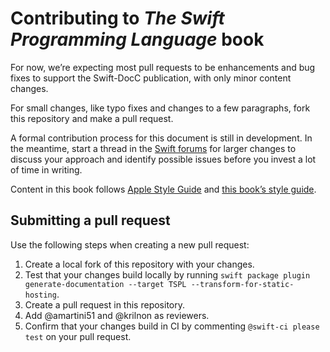 # Contributing to *The Swift Programming Language* book

For now,
we’re expecting most pull requests to be enhancements and bug fixes
to support the Swift-DocC publication,
with only minor content changes.

For small changes,
like typo fixes and changes to a few paragraphs,
fork this repository and make a pull request.

A formal contribution process for this document is still in development.
In the meantime,
start a thread in the [Swift forums][forum] for larger changes
to discuss your approach and identify possible issues
before you invest a lot of time in writing.

Content in this book follows [Apple Style Guide][asg]
and [this book’s style guide][tspl-style].

[asg]: https://help.apple.com/applestyleguide/
[forum]: https://forums.swift.org/c/development/swift-docc/80
[tspl-style]: /Style.md

## Submitting a pull request

Use the following steps when creating a new pull request:

1. Create a local fork of this repository with your changes.
2. Test that your changes build locally by running `swift package plugin generate-documentation --target TSPL --transform-for-static-hosting`.
3. Create a pull request in this repository.
4. Add @amartini51 and @krilnon as reviewers.
5. Confirm that your changes build in CI by commenting `@swift-ci please test` on your pull request.

